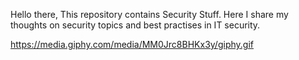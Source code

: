 Hello there, This repository contains Security Stuff. Here I share my thoughts on security topics and best practises in IT security.

https://media.giphy.com/media/MM0Jrc8BHKx3y/giphy.gif
